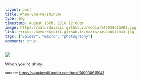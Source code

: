 ```yaml
---
layout: post
title: When-you-re-shinyp-
type: img
timestamp: August 16th, 2016 12:00pm
image: https://saturdayxiii.github.io/media/149038615983.jpg
link: https://saturdayxiii.github.io/media/149038615983.jpg
tags: ["Spider", "macro", "photography"]
comments: true
---
```

<img src="https://saturdayxiii.github.io/media/149038615983.jpg"/>

When you’re shiny.
 
  
<small>source: https://saturdayxiii.tumblr.com/post/149038615983</small>